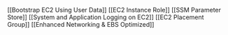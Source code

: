 [[Bootstrap EC2 Using User Data]]
[[EC2 Instance Role]]
[[SSM Parameter Store]]
[[System and Application Logging on EC2]]
[[EC2 Placement Group]]
[[Enhanced Networking & EBS Optimized]]